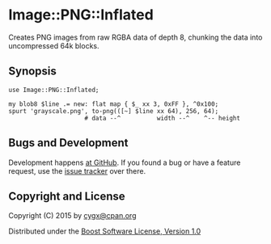 # Image::PNG::Inflated

Creates PNG images from raw RGBA data of depth 8, chunking the data into
uncompressed 64k blocks.


## Synopsis

```
use Image::PNG::Inflated;

my blob8 $line .= new: flat map { $_ xx 3, 0xFF }, ^0x100;
spurt 'grayscale.png', to-png(([~] $line xx 64), 256, 64);
                     # data --^          width --^    ^-- height
```


## Bugs and Development

Development happens [at GitHub][SOURCE]. If you found a bug or have a feature
request, use the [issue tracker][ISSUES] over there.


## Copyright and License

Copyright (C) 2015 by <cygx@cpan.org>

Distributed under the [Boost Software License, Version 1.0][LICENSE]


[SOURCE]:       https://github.com/cygx/p6-image-png-inflated
[ISSUES]:       https://github.com/cygx/p6-image-png-inflated/issues
[LICENSE]:      http://www.boost.org/LICENSE_1_0.txt
